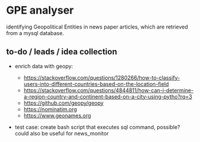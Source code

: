 # GPE analyser

identifying Geopolitical Entities in news paper articles, which are retrieved from a mysql database.

## to-do / leads / idea collection

- enrich data with geopy:

  - https://stackoverflow.com/questions/1280266/how-to-classify-users-into-different-countries-based-on-the-location-field
  - https://stackoverflow.com/questions/4844811/how-can-i-determine-a-region-country-and-continent-based-on-a-city-using-pytho?rq=3
  - https://github.com/geopy/geopy
  - https://nominatim.org
  - https://www.geonames.org

- test case: create bash script that executes sql command, possible? could also be useful for news_monitor